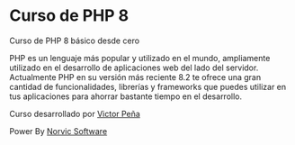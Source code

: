 # Curso de PHP 8
Curso de PHP 8 básico desde cero

PHP es un lenguaje más popular y utilizado en el mundo, ampliamente utilizado en el desarrollo de aplicaciones web del lado del servidor. Actualmente PHP en su versión más reciente 8.2 te ofrece una gran cantidad de funcionalidades, librerías y frameworks que puedes utilizar en tus aplicaciones para ahorrar bastante tiempo en el desarrollo.


Curso desarrollado por [Victor Peña](https://bo.linkedin.com/in/victor-pe%C3%B1a-bo)

Power By [Norvic Software](https://norvicsoftware.com)
